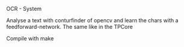 OCR - System

Analyse a text with conturfinder of opencv and learn the chars with a feedforward-network. The same like in the TPCore

Compile with make
